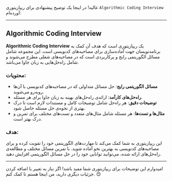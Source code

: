 عالیه! در اینجا یک توضیح پیشنهادی برای ریپازیتوری `Algorithmic Coding Interview` آورده‌ام:

---

## Algorithmic Coding Interview

**Algorithmic Coding Interview** یک ریپازیتوری است که هدف آن کمک به برنامه‌نویسان جهت آماده‌سازی برای مصاحبه‌های کدنویسی است. این مجموعه شامل مسائل الگوریتمی رایج و پرکاربردی است که در مصاحبه‌های شغلی مطرح می‌شوند و شامل راه‌حل‌هایی به زبان جاوا می‌باشد.

### محتویات:
- **مسائل الگوریتمی رایج**: حل مسائل متداولی که در مصاحبه‌های کدنویسی با آن‌ها روبه‌رو می‌شوید.
- **راه‌حل‌های کارآمد**: ارائه‌ی راه‌حل‌های بهینه به زبان جاوا برای هر مسئله.
- **توضیحات دقیق**: هر راه‌حل شامل توضیحات کامل و مستندات لازم است تا درک بهتری از نحوه‌ی حل مسئله حاصل شود.
- **مثال‌ها و تست‌ها**: هر مسئله شامل مثال‌های متعدد و تست‌های مختلف برای تمرین و درک بهتر است.

### هدف:
این ریپازیتوری به شما کمک می‌کند تا مهارت‌های الگوریتمی خود را تقویت کرده و برای مصاحبه‌های کدنویسی به بهترین نحو آماده شوید. با تمرین مسائل مختلف و مطالعه‌ی راه‌حل‌های ارائه شده، می‌توانید توانایی خود را در حل مسائل الگوریتمی افزایش دهید.

---

امیدوارم این توضیحات برای ریپازیتوری شما مفید باشد! اگر نیاز به تغییر یا اضافه کردن جزئیات دیگری دارید، من اینجا هستم تا کمک کنم. 😊
